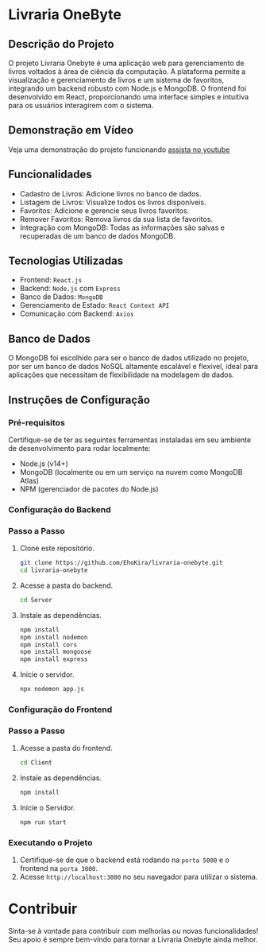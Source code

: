# Livraria OneByte

## Descrição do Projeto
O projeto Livraria Onebyte é uma aplicação web para gerenciamento de livros voltados à área de ciência da computação. A plataforma permite a visualização e gerenciamento de livros e um sistema de favoritos, integrando um backend robusto com Node.js e MongoDB. O frontend foi desenvolvido em React, proporcionando uma interface simples e intuitiva para os usuários interagirem com o sistema.

## Demonstração em Vídeo
Veja uma demonstração do projeto funcionando [assista no youtube](https://youtu.be/Ai6XdfarMcU)

## Funcionalidades
- Cadastro de Livros: Adicione livros no banco de dados.
- Listagem de Livros: Visualize todos os livros disponíveis.
- Favoritos: Adicione e gerencie seus livros favoritos.
- Remover Favoritos: Remova livros da sua lista de favoritos.
- Integração com MongoDB: Todas as informações são salvas e recuperadas de um banco de dados MongoDB.

## Tecnologias Utilizadas
- Frontend: `React.js`
- Backend: `Node.js` com `Express`
- Banco de Dados: `MongoDB`
- Gerenciamento de Estado: `React Context API`
- Comunicação com Backend: `Axios`

## Banco de Dados
O MongoDB foi escolhido para ser o banco de dados utilizado no projeto, por ser um banco de dados NoSQL altamente escalável e flexível, ideal para aplicações que necessitam de flexibilidade na modelagem de dados.

## Instruções de Configuração

### Pré-requisitos
Certifique-se de ter as seguintes ferramentas instaladas em seu ambiente de desenvolvimento para rodar localmente:
- Node.js (v14+)
- MongoDB (localmente ou em um serviço na nuvem como MongoDB Atlas)
- NPM (gerenciador de pacotes do Node.js)

### Configuração do Backend
### Passo a Passo
1. Clone este repositório.
   ```bash
   git clone https://github.com/EhoKira/livraria-onebyte.git
   cd livraria-onebyte
   ```

2. Acesse a pasta do backend.
   ```bash
   cd Server
   ```

3. Instale as dependências.
   ```bash
   npm install
   npm install nodemon
   npm install cors
   npm install mongoose
   npm install express
   ```

4. Inicie o servidor.
   ```bash
   npx nodemon app.js
   ```

### Configuração do Frontend
### Passo a Passo
1. Acesse a pasta do frontend.
   ```bash
   cd Client
   ```

2. Instale as dependências.
   ```bash
   npm install
   ```
3. Inicie o Servidor.
   ```bash
   npm run start
   ```

### Executando o Projeto
1. Certifique-se de que o backend está rodando na `porta 5000` e o frontend na `porta 3000`.
2. Acesse `http://localhost:3000` no seu navegador para utilizar o sistema.

# Contribuir
Sinta-se à vontade para contribuir com melhorias ou novas funcionalidades! Seu apoio é sempre bem-vindo para tornar a Livraria Onebyte ainda melhor.

